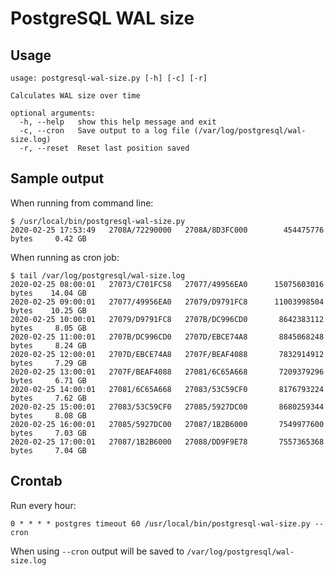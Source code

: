 # PostgreSQL WAL size

## Usage

```
usage: postgresql-wal-size.py [-h] [-c] [-r]

Calculates WAL size over time

optional arguments:
  -h, --help   show this help message and exit
  -c, --cron   Save output to a log file (/var/log/postgresql/wal-size.log)
  -r, --reset  Reset last position saved
```

## Sample output

When running from command line:

```
$ /usr/local/bin/postgresql-wal-size.py
2020-02-25 17:53:49   2708A/72290000   2708A/8D3FC000        454475776 bytes     0.42 GB
```

When running as cron job:

```
$ tail /var/log/postgresql/wal-size.log
2020-02-25 08:00:01   27073/C701FC58   27077/49956EA0      15075603016 bytes    14.04 GB
2020-02-25 09:00:01   27077/49956EA0   27079/D9791FC8      11003998504 bytes    10.25 GB
2020-02-25 10:00:01   27079/D9791FC8   2707B/DC996CD0       8642383112 bytes     8.05 GB
2020-02-25 11:00:01   2707B/DC996CD0   2707D/EBCE74A8       8845068248 bytes     8.24 GB
2020-02-25 12:00:01   2707D/EBCE74A8   2707F/BEAF4088       7832914912 bytes     7.29 GB
2020-02-25 13:00:01   2707F/BEAF4088   27081/6C65A668       7209379296 bytes     6.71 GB
2020-02-25 14:00:01   27081/6C65A668   27083/53C59CF0       8176793224 bytes     7.62 GB
2020-02-25 15:00:01   27083/53C59CF0   27085/5927DC00       8680259344 bytes     8.08 GB
2020-02-25 16:00:01   27085/5927DC00   27087/1B2B6000       7549977600 bytes     7.03 GB
2020-02-25 17:00:01   27087/1B2B6000   27088/DD9F9E78       7557365368 bytes     7.04 GB
```

## Crontab

Run every hour:

```
0 * * * * postgres timeout 60 /usr/local/bin/postgresql-wal-size.py --cron
```

When using `--cron` output will be saved to `/var/log/postgresql/wal-size.log`

